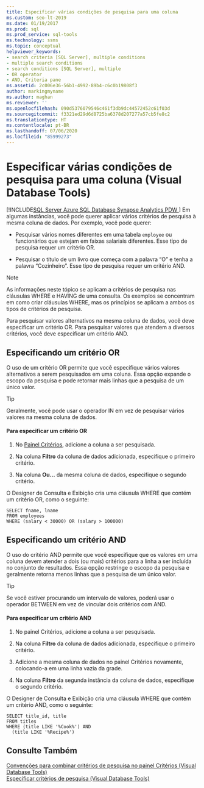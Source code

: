 ```yaml
---
title: Especificar várias condições de pesquisa para uma coluna
ms.custom: seo-lt-2019
ms.date: 01/19/2017
ms.prod: sql
ms.prod_service: sql-tools
ms.technology: ssms
ms.topic: conceptual
helpviewer_keywords:
- search criteria [SQL Server], multiple conditions
- multiple search conditions
- search conditions [SQL Server], multiple
- OR operator
- AND, Criteria pane
ms.assetid: 2c006e36-56b1-4992-89b4-c6c0b19808f3
author: markingmyname
ms.author: maghan
ms.reviewer: ''
ms.openlocfilehash: 090d5376079546c461f3db9dc44572452c61f03d
ms.sourcegitcommit: f3321ed29d6d8725ba6378d207277a57cb5fe8c2
ms.translationtype: HT
ms.contentlocale: pt-BR
ms.lasthandoff: 07/06/2020
ms.locfileid: "85999273"
---
```

# <a name="specify-multiple-search-conditions-for-one-column-visual-database-tools"></a>Especificar várias condições de pesquisa para uma coluna (Visual Database Tools)
[!INCLUDE[SQL Server Azure SQL Database Synapse Analytics PDW ](../../includes/applies-to-version/sql-asdb-asdbmi-asa-pdw.md)]
Em algumas instâncias, você pode querer aplicar vários critérios de pesquisa à mesma coluna de dados. Por exemplo, você pode querer:  
  
-   Pesquisar vários nomes diferentes em uma tabela `employee` ou funcionários que estejam em faixas salariais diferentes. Esse tipo de pesquisa requer um critério OR.  
  
-   Pesquisar o título de um livro que começa com a palavra “O” e tenha a palavra “Cozinheiro”. Esse tipo de pesquisa requer um critério AND.  
  
> [!NOTE]  
> As informações neste tópico se aplicam a critérios de pesquisa nas cláusulas WHERE e HAVING de uma consulta. Os exemplos se concentram em como criar cláusulas WHERE, mas os princípios se aplicam a ambos os tipos de critérios de pesquisa.  
  
Para pesquisar valores alternativos na mesma coluna de dados, você deve especificar um critério OR. Para pesquisar valores que atendem a diversos critérios, você deve especificar um critério AND.  
  
## <a name="specifying-an-or-condition"></a>Especificando um critério OR  
O uso de um critério OR permite que você especifique vários valores alternativos a serem pesquisados em uma coluna. Essa opção expande o escopo da pesquisa e pode retornar mais linhas que a pesquisa de um único valor.  
  
> [!TIP]  
> Geralmente, você pode usar o operador IN em vez de pesquisar vários valores na mesma coluna de dados.  
  
#### <a name="to-specify-an-or-condition"></a>Para especificar um critério OR  
  
1.  No [Painel Critérios](../../ssms/visual-db-tools/criteria-pane-visual-database-tools.md), adicione a coluna a ser pesquisada.  
  
2.  Na coluna **Filtro** da coluna de dados adicionada, especifique o primeiro critério.  
  
3.  Na coluna **Ou...** da mesma coluna de dados, especifique o segundo critério.  
  
O Designer de Consulta e Exibição cria uma cláusula WHERE que contém um critério OR, como o seguinte:  
  
```  
SELECT fname, lname  
FROM employees  
WHERE (salary < 30000) OR (salary > 100000)  
```  
  
## <a name="specifying-an-and-condition"></a>Especificando um critério AND  
O uso do critério AND permite que você especifique que os valores em uma coluna devem atender a dois (ou mais) critérios para a linha a ser incluída no conjunto de resultados. Essa opção restringe o escopo da pesquisa e geralmente retorna menos linhas que a pesquisa de um único valor.  
  
> [!TIP]  
> Se você estiver procurando um intervalo de valores, poderá usar o operador BETWEEN em vez de vincular dois critérios com AND.  
  
#### <a name="to-specify-an-and-condition"></a>Para especificar um critério AND  
  
1.  No painel Critérios, adicione a coluna a ser pesquisada.  
  
2.  Na coluna **Filtro** da coluna de dados adicionada, especifique o primeiro critério.  
  
3.  Adicione a mesma coluna de dados no painel Critérios novamente, colocando-a em uma linha vazia da grade.  
  
4.  Na coluna **Filtro** da segunda instância da coluna de dados, especifique o segundo critério.  
  
O Designer de Consulta e Exibição cria uma cláusula WHERE que contém um critério AND, como o seguinte:  
  
```  
SELECT title_id, title  
FROM titles  
WHERE (title LIKE '%Cook%') AND   
  (title LIKE '%Recipe%')  
```  
  
## <a name="see-also"></a>Consulte Também  
[Convenções para combinar critérios de pesquisa no painel Critérios &#40;Visual Database Tools&#41;](../../ssms/visual-db-tools/conventions-combine-search-conditions-in-criteria-pane-visual-db-tools.md)  
[Especificar critérios de pesquisa &#40;Visual Database Tools&#41;](../../ssms/visual-db-tools/specify-search-criteria-visual-database-tools.md)  
  
